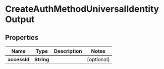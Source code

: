 

# CreateAuthMethodUniversalIdentityOutput

## Properties

Name | Type | Description | Notes
------------ | ------------- | ------------- | -------------
**accessId** | **String** |  |  [optional]



